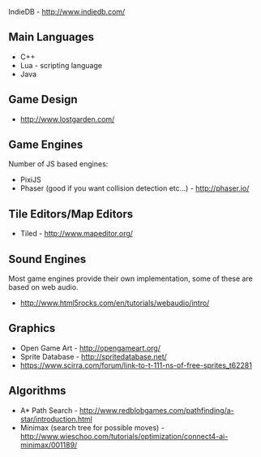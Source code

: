 IndieDB - http://www.indiedb.com/

Main Languages
--------------

* C++
* Lua - scripting language
* Java 

Game Design
-----------

* http://www.lostgarden.com/

Game Engines
------------

Number of JS based engines:
* PixiJS
* Phaser (good if you want collision detection etc...) - http://phaser.io/

Tile Editors/Map Editors
------------------------

* Tiled - http://www.mapeditor.org/

Sound Engines
-------------

Most game engines provide their own implementation, some of these are based on web audio.

* http://www.html5rocks.com/en/tutorials/webaudio/intro/

Graphics
--------

* Open Game Art - http://opengameart.org/
* Sprite Database - http://spritedatabase.net/
* https://www.scirra.com/forum/link-to-t-111-ns-of-free-sprites_t62281

Algorithms
----------

* A* Path Search - http://www.redblobgames.com/pathfinding/a-star/introduction.html
* Minimax (search tree for possible moves) - http://www.wieschoo.com/tutorials/optimization/connect4-ai-minimax/001189/
